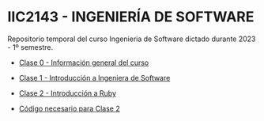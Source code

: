# IIC2143 - INGENIERÍA DE SOFTWARE

Repositorio temporal del curso Ingenieria de Software dictado durante 2023 - 1º semestre.

* [Clase 0 - Información general del curso](Slides/Unidad_0_Informacion_general.pdf)

* [Clase 1 - Introducción a Ingeniera de Software](Slides/Unidad_1_Introduccion.pdf)

* [Clase 2 - Introducción a Ruby](Slides/Clase_Practica_1_Introduccion_Ruby_Basico.pdf)

* [Código necesario para Clase 2](ClasePractica/RubyBasico)


